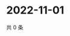 # 2022-11-01

共 0 条

<!-- BEGIN WEIBO -->
<!-- 最后更新时间 Tue Nov 01 2022 14:27:18 GMT+0800 (China Standard Time) -->

<!-- END WEIBO -->
